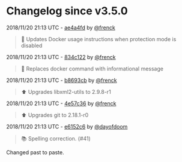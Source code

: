 # Changelog since v3.5.0

2018/11/20 21:13 UTC - [ae4a4fd](https://github.com/hassio-addons/addon-ssh/commit/ae4a4fdc04447372ea0f978c7079d60020baf9b4) by [@frenck](https://github.com/frenck)
> :pencil: Updates Docker usage instructions when protection mode is disabled 

2018/11/20 21:13 UTC - [834c122](https://github.com/hassio-addons/addon-ssh/commit/834c1223d9601d5d0a21531e2d1733dd2882f9ef) by [@frenck](https://github.com/frenck)
> :hammer: Replaces docker command with informational message 

2018/11/20 21:13 UTC - [b8693cb](https://github.com/hassio-addons/addon-ssh/commit/b8693cbd1b0a7e29e6a8cb80f4eda13f5657e1bc) by [@frenck](https://github.com/frenck)
> :arrow_up: Upgrades libxml2-utils to 2.9.8-r1 

2018/11/20 21:13 UTC - [4e57c36](https://github.com/hassio-addons/addon-ssh/commit/4e57c3646195b5f0becc1794874a64a8ad35a226) by [@frenck](https://github.com/frenck)
> :arrow_up: Upgrades git to 2.18.1-r0 

2018/11/20 21:13 UTC - [e6152c6](https://github.com/hassio-addons/addon-ssh/commit/e6152c6bd562c19fa29a5a1ef3bbedc2f25cc2aa) by [@dayofdoom](https://github.com/dayofdoom)
> :books: Spelling correction. (#41)

Changed past to paste. 

